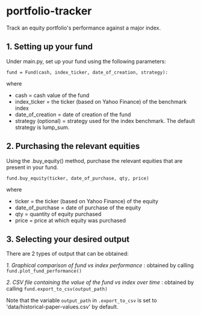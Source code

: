 # portfolio-tracker
Track an equity portfolio's performance against a major index.

## 1. Setting up your fund

Under main.py, set up your fund using the following parameters:

`fund = Fund(cash, index_ticker, date_of_creation, strategy):`

where
- cash = cash value of the fund
- index_ticker = the ticker (based on Yahoo Finance) of the benchmark index
- date_of_creation = date of creation of the fund
- strategy (optional) = strategy used for the index benchmark. The default strategy is lump_sum.

## 2. Purchasing the relevant equities

Using the .buy_equity() method, purchase the relevant equities that are present in your fund.

`fund.buy_equity(ticker, date_of_purchase, qty, price)`

where
- ticker = the ticker (based on Yahoo Finance) of the equity
- date_of_purchase = date of purchase of the equity
- qty = quantity of equity purchased
- price = price at which equity was purchased

## 3. Selecting your desired output

There are 2 types of output that can be obtained:

*1. Graphical comparison of fund vs index performance* : obtained by calling `fund.plot_fund_performance()`

*2. CSV file containing the value of the fund vs index over time* : obtained by calling `fund.export_to_csv(output_path)`

Note that the variable `output_path` in `.export_to_csv` is set to 'data/historical-paper-values.csv' by default.